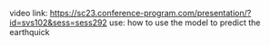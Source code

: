 video link: https://sc23.conference-program.com/presentation/?id=svs102&sess=sess292
use: how to use the model to predict the earthquick
